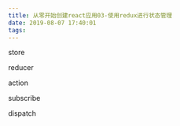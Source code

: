 ```yaml
---
title: 从零开始创建react应用03-使用redux进行状态管理
date: 2019-08-07 17:40:01
tags:
---
```



store

reducer

action

subscribe

dispatch
